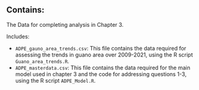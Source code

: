 ## Contains:
The Data for completing analysis in Chapter 3.

Includes:
- `ADPE_gauno_area_trends.csv`: This file contains the data required for assessing the trends in guano area over 2009-2021, using the R script `Guano_area_trends.R`. 
- `ADPE_masterdata.csv`: This file contains the data required for the main model used in chapter 3 and the code for addressing questions 1-3, using the R script `ADPE_Model.R`. 
